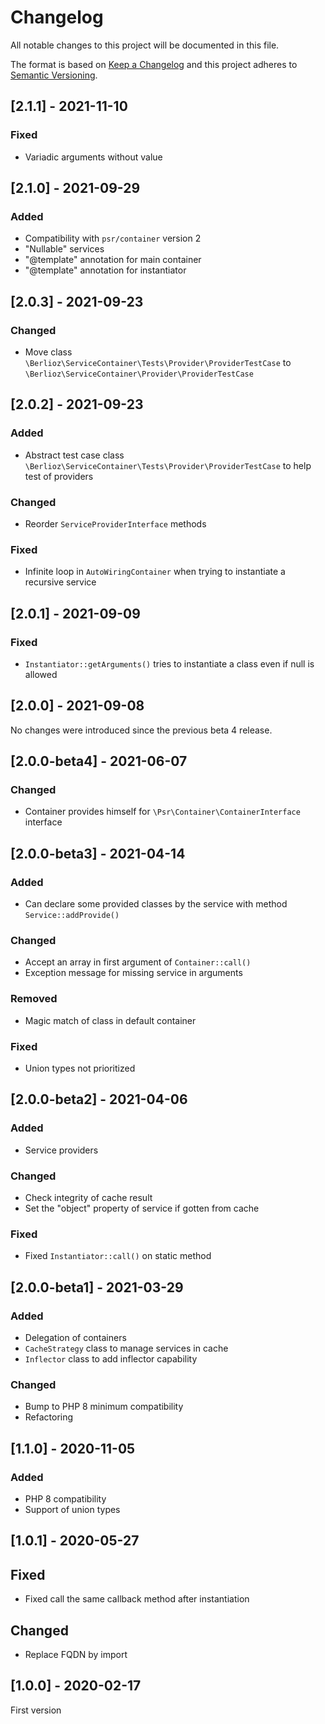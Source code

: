 # Changelog

All notable changes to this project will be documented in this file.

The format is based on [Keep a Changelog](http://keepachangelog.com/en/1.0.0/)
and this project adheres to [Semantic Versioning](http://semver.org/spec/v2.0.0.html).

## [2.1.1] - 2021-11-10

### Fixed

- Variadic arguments without value

## [2.1.0] - 2021-09-29

### Added

- Compatibility with `psr/container` version 2
- "Nullable" services
- "@template" annotation for main container
- "@template" annotation for instantiator

## [2.0.3] - 2021-09-23

### Changed

- Move class `\Berlioz\ServiceContainer\Tests\Provider\ProviderTestCase` to `\Berlioz\ServiceContainer\Provider\ProviderTestCase`

## [2.0.2] - 2021-09-23

### Added

- Abstract test case class `\Berlioz\ServiceContainer\Tests\Provider\ProviderTestCase` to help test of providers

### Changed

- Reorder `ServiceProviderInterface` methods

### Fixed

- Infinite loop in `AutoWiringContainer` when trying to instantiate a recursive service

## [2.0.1] - 2021-09-09

### Fixed

- `Instantiator::getArguments()` tries to instantiate a class even if null is allowed

## [2.0.0] - 2021-09-08

No changes were introduced since the previous beta 4 release.

## [2.0.0-beta4] - 2021-06-07

### Changed

- Container provides himself for `\Psr\Container\ContainerInterface` interface

## [2.0.0-beta3] - 2021-04-14

### Added

- Can declare some provided classes by the service with method `Service::addProvide()`

### Changed

- Accept an array in first argument of `Container::call()`
- Exception message for missing service in arguments

### Removed

- Magic match of class in default container

### Fixed

- Union types not prioritized

## [2.0.0-beta2] - 2021-04-06

### Added

- Service providers

### Changed

- Check integrity of cache result
- Set the "object" property of service if gotten from cache

### Fixed

- Fixed `Instantiator::call()` on static method

## [2.0.0-beta1] - 2021-03-29

### Added

- Delegation of containers
- `CacheStrategy` class to manage services in cache
- `Inflector` class to add inflector capability

### Changed

- Bump to PHP 8 minimum compatibility
- Refactoring

## [1.1.0] - 2020-11-05

### Added

- PHP 8 compatibility
- Support of union types

## [1.0.1] - 2020-05-27

## Fixed

- Fixed call the same callback method after instantiation

## Changed

- Replace FQDN by import

## [1.0.0] - 2020-02-17

First version
